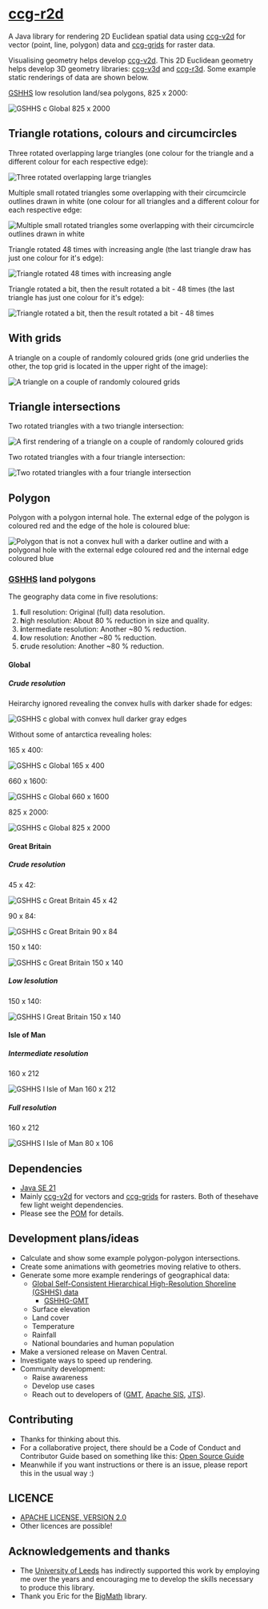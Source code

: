 # [ccg-r2d](https://github.com/agdturner/ccg-r2d)
A Java library for rendering 2D Euclidean spatial data using [ccg-v2d](https://github.com/agdturner/ccg-v2d) for vector (point, line, polygon) data and [ccg-grids](https://github.com/agdturner/ccg-grids) for raster data.

Visualising geometry helps develop [ccg-v2d](https://github.com/agdturner/ccg-v2d).  This 2D Euclidean geometry helps develop 3D geometry libraries: [ccg-v3d](https://github.com/agdturner/ccg-v3d) and [ccg-r3d](https://github.com/agdturner/ccg-r3d). Some example static renderings of data are shown below.

[GSHHS](https://www.ngdc.noaa.gov/mgg/shorelines/data/gshhg/latest/) low resolution land/sea polygons, 825 x 2000:

<img alt="GSHHS c Global 825 x 2000" src="data/output/test/gshhs_c_g_nrows825_ncols2000.png" />

## Triangle rotations, colours and circumcircles

Three rotated overlapping large triangles (one colour for the triangle and a different colour for each respective edge):

<img alt="Three rotated overlapping large triangles" src="data/output/test/test1.png" />

Multiple small rotated triangles some overlapping with their circumcircle outlines drawn in white (one colour for all triangles and a different colour for each respective edge:

<img alt="Multiple small rotated triangles some overlapping with their circumcircle outlines drawn in white" src="data/output/test/test2.png" />

Triangle rotated 48 times with increasing angle (the last triangle draw has just one colour for it's edge):

<img alt="Triangle rotated 48 times with increasing angle" src="data/output/test/test3.png" />

Triangle rotated a bit, then the result rotated a bit - 48 times (the last triangle has just one colour for it's edge):

<img alt="Triangle rotated a bit, then the result rotated a bit - 48 times" src="data/output/test/test4.png" />

## With grids

A triangle on a couple of randomly coloured grids (one grid underlies the other, the top grid is located in the upper right of the image):

<img alt="A triangle on a couple of randomly coloured grids" src="data/output/test/test0_grid.png" />

## Triangle intersections

Two rotated triangles with a two triangle intersection:

<img alt="A first rendering of a triangle on a couple of randomly coloured grids" src="data/output/test/test6.png" />

Two rotated triangles with a four triangle intersection:

<img alt="Two rotated triangles with a four triangle intersection" src="data/output/test/test7.png" />

## Polygon

Polygon with a polygon internal hole. The external edge of the polygon is coloured red and the edge of the hole is coloured blue:

<img alt="Polygon that is not a convex hull with a darker outline and with a polygonal hole with the external edge coloured red and the internal edge coloured blue" src="data/output/test/test_polygons2_nrows150_ncols150.png" />

### [GSHHS](https://www.ngdc.noaa.gov/mgg/shorelines/data/gshhg/latest/) land polygons

The geography data come in five resolutions:
1. **f**ull resolution: Original (full) data resolution.
2. **h**igh resolution: About 80 % reduction in size and quality.
3. **i**ntermediate resolution: Another ~80 % reduction.
4. **l**ow resolution: Another ~80 % reduction.
5. **c**rude resolution: Another ~80 % reduction.

#### Global

##### Crude resolution

Heirarchy ignored revealing the convex hulls with darker shade for edges:

<img alt="GSHHS c global with convex hull darker gray edges" src="data/output/test/gshhs_c_g_ch.png" />

Without some of antarctica revealing holes:

165 x 400:

<img alt="GSHHS c Global 165 x 400" src="data/output/test/gshhs_c_g_nrows165_ncols400.png" />

660 x 1600:

<img alt="GSHHS c Global 660 x 1600" src="data/output/test/gshhs_c_g_nrows660_ncols1600.png" />

825 x 2000:

<img alt="GSHHS c Global 825 x 2000" src="data/output/test/gshhs_c_g_nrows825_ncols2000.png" />

#### Great Britain

##### Crude resolution

<!--
15 x 14:

<img alt="GSHHS c Great Britain 15 x 14" src="data/output/test/gshhs_c_gb_nrows15_ncols14.png" />

30 x 28:

<img alt="GSHHS c Great Britain 30 x 28" src="data/output/test/gshhs_c_gb_nrows30_ncols28.png" />
-->
45 x 42:

<img alt="GSHHS c Great Britain 45 x 42" src="data/output/test/gshhs_c_gb_nrows45_ncols42.png" />

<!--
60 x 56:

<img alt="GSHHS c Great Britain 60 x 56" src="data/output/test/gshhs_c_gb_nrows60_ncols56.png" />

75 x 70:

<img alt="GSHHS c Great Britain 75 x 70" src="data/output/test/gshhs_c_gb_nrows75_ncols70.png" />
-->
90 x 84:

<img alt="GSHHS c Great Britain 90 x 84" src="data/output/test/gshhs_c_gb_nrows90_ncols84.png" />

<!--
105 x 98:

<img alt="GSHHS c Great Britain 105 x 98" src="data/output/test/gshhs_c_gb_nrows105_ncols98.png" />

120 x 112:

<img alt="GSHHS c Great Britain 120 x 112" src="data/output/test/gshhs_c_gb_nrows120_ncols112.png" />

135 x 126:

<img alt="GSHHS c Great Britain 135 x 126" src="data/output/test/gshhs_c_gb_nrows135_ncols126.png" />
-->
150 x 140:

<img alt="GSHHS c Great Britain 150 x 140" src="data/output/test/gshhs_c_gb_nrows150_ncols140.png" />

##### Low lesolution

150 x 140:

<img alt="GSHHS l Great Britain 150 x 140" src="data/output/test/gshhs_l_gb_nrows150_ncols140.png" />

#### Isle of Man

##### Intermediate resolution

<!--
40 x 53

<img alt="GSHHS l Isle of Man 40 x 53" src="data/output/test/gshhs_i_iom_nrows40_ncols53.png" />

80 x 106

<img alt="GSHHS l Isle of Man 80 x 106" src="data/output/test/gshhs_i_iom_nrows80_ncols106.png" />
-->
160 x 212

<img alt="GSHHS l Isle of Man 160 x 212" src="data/output/test/gshhs_i_iom_nrows160_ncols212.png" />

##### Full resolution

160 x 212

<img alt="GSHHS l Isle of Man 80 x 106" src="data/output/test/gshhs_f_iom_nrows160_ncols212.png" />

## Dependencies
- [Java SE 21](https://en.wikipedia.org/wiki/Java_version_history#Java_SE_21)
- Mainly [ccg-v2d](https://github.com/agdturner/ccg-v2d) for vectors and [ccg-grids](https://github.com/agdturner/ccg-grids) for rasters. Both of thesehave few light weight dependencies.
- Please see the [POM](https://github.com/agdturner/ccg-r2d/blob/master/pom.xml) for details.

## Development plans/ideas
- Calculate and show some example polygon-polygon intersections.
- Create some animations with geometries moving relative to others. 
- Generate some more example renderings of geographical data:
  - [Global Self-Consistent Hierarchical High-Resolution Shoreline (GSHHS) data](https://www.ngdc.noaa.gov/mgg/shorelines/data/gshhg/latest/)
    - [GSHHG-GMT](https://github.com/GenericMappingTools/gshhg-gmt)
  - Surface elevation
  - Land cover
  - Temperature
  - Rainfall
  - National boundaries and human population
- Make a versioned release on Maven Central.
- Investigate ways to speed up rendering.
- Community development:
  - Raise awareness
  - Develop use cases
  - Reach out to developers of ([GMT](https://github.com/GenericMappingTools/gmt), [Apache SIS](https://github.com/apache/sis), [JTS](https://github.com/locationtech/jts)).

## Contributing
- Thanks for thinking about this.
- For a collaborative project, there should be a Code of Conduct and Contributor Guide based on something like this: [Open Source Guide](https://opensource.guide/)
- Meanwhile if you want instructions or there is an issue, please report this in the usual way :)

## LICENCE
- [APACHE LICENSE, VERSION 2.0](https://www.apache.org/licenses/LICENSE-2.0)
- Other licences are possible!

## Acknowledgements and thanks
- The [University of Leeds](http://www.leeds.ac.uk) has indirectly supported this work by employing me over the years and encouraging me to develop the skills necessary to produce this library.
- Thank you Eric for the [BigMath](https://github.com/eobermuhlner/big-math) library.
